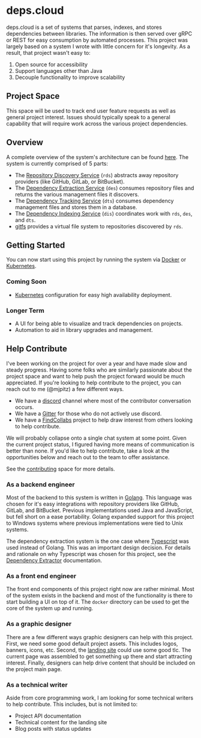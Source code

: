 # deps.cloud

deps.cloud is a set of systems that parses, indexes, and stores dependencies between libraries.
The information is then served over gRPC or REST for easy consumption by automated processes.
This project was largely based on a system I wrote with little concern for it's longevity.
As a result, that project wasn't easy to:

1. Open source for accessibility
2. Support languages other than Java
3. Decouple functionality to improve scalability

## Project Space

This space will be used to track end user feature requests as well as general project interest.
Issues should typically speak to a general capability that will require work across the various project dependencies.

## Overview

A complete overview of the system's architecture can be found [here](systems/README.md).
The system is currently comprised of 5 parts:

* The [Repository Discovery Service](systems/repository-discovery.md) (`rds`) abstracts away repository providers (like GitHub, GitLab, or BitBucket).
* The [Dependency Extraction Service](systems/dependency-extractor.md) (`des`) consumes repository files and returns the various management files it discovers.
* The [Dependency Tracking Service](systems/dependency-tracker.md) (`dts`) consumes dependency management files and stores them in a database.
* The [Dependency Indexing Service](systems/dependency-indexer.md) (`dis`) coordinates work with `rds`, `des`, and `dts`.
* [gitfs](systems/gitfs.md) provides a virtual file system to repositories discovered by `rds`.

## Getting Started

You can now start using this project by running the system via [Docker](docker) or [Kubernetes](k8s).

### Coming Soon

* [Kubernetes](https://kubernetes.io) configuration for easy high availability deployment.

### Longer Term

* A UI for being able to visualize and track dependencies on projects.
* Automation to aid in library upgrades and management.

## Help Contribute

I've been working on the project for over a year and have made slow and steady progress.
Having some folks who are similarly passionate about the project space and want to help push the project forward would be much appreciated.
If you're looking to help contribute to the project, you can reach out to me (@mjpitz) a few different ways.

* We have a [discord](https://discord.gg/dBXVkyP) channel where most of the contributor conversation occurs.
* We have a [Gitter](https://gitter.im/depscloud/community) for those who do not actively use discord.
* We have a [FindCollabs](https://findcollabs.com/project/GIOlcUiHE9XD2UVlxrNl) project to help draw interest from others looking to help contribute.

We will probably collapse onto a single chat system at some point.
Given the current project status, I figured having more means of communication is better than none.
If you'd like to help contribute, take a look at the opportunities below and reach out to the team to offer assistance.

See the [contributing](contributing) space for more details.

### As a backend engineer

Most of the backend to this system is written in [Golang](https://golang.org/).
This language was chosen for it's easy integrations with repository providers like GitHub, GitLab, and BitBucket.
Previous implementations used Java and JavaScript, but fell short on a ease portability.
Golang expanded support for this project to Windows systems where previous implementations were tied to Unix systems.

The dependency extraction system is the one case where [Typescript]() was used instead of Golang.
This was an important design decision.
For details and rationale on why Typescript was chosen for this project, see the [Dependency Extractor](systems/dependency-extractor.md) documentation.

### As a front end engineer

The front end components of this project right now are rather minimal.
Most of the system exists in the backend and most of the functionality is there to start building a UI on top of it.
The `docker` directory can be used to get the core of the system up and running.

### As a graphic designer

There are a few different ways graphic designers can help with this project.
First, we need some good default project assets.
This includes logos, banners, icons, etc.
Second, the [landing site](https://deps.cloud) could use some good tlc.
The current page was assembled to get something up there and start attracting interest.
Finally, designers can help drive content that should be included on the project main page.

### As a technical writer

Aside from core programming work, I am looking for some technical writers to help contribute.
This includes, but is not limited to:
* Project API documentation
* Technical content for the landing site
* Blog posts with status updates

<!--
### As a community manager

This project was started from a previous project that @mjpitz worked on.
It draws inspiration from several of the mono-repository efforts taken at other companies while accepting that micro-repositories will always be something to consider.
A community manager can help keep up with some of the book-keeping and management of this project.
They should help ensure the project is progressing and maintain communication with the community at large.
Additionally, they can help validate this project and direction with other companies.
-->
